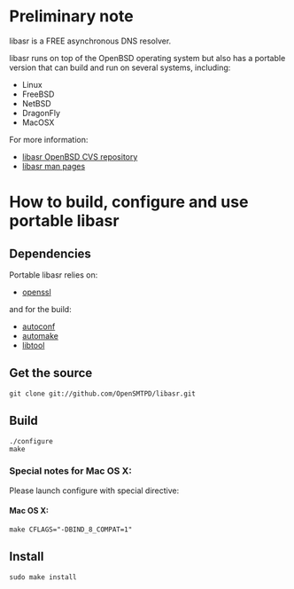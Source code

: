 Preliminary note
================

libasr is a FREE asynchronous DNS resolver.

libasr runs on top of the OpenBSD operating system but also has a portable
version that can build and run on several systems, including:

* Linux
* FreeBSD
* NetBSD
* DragonFly
* MacOSX

For more information:
* [libasr OpenBSD CVS repository](http://www.openbsd.org/cgi-bin/cvsweb/src/lib/libc/asr/)
* [libasr man pages](http://www.openbsd.org/cgi-bin/man.cgi?query=asr_run&sektion=0&manpath=OpenBSD+Current&format=html)


How to build, configure and use portable libasr
===============================================

Dependencies
------------

Portable libasr relies on:
* [openssl](http://www.openssl.org/)

and for the build:
* [autoconf](http://www.gnu.org/software/autoconf/)
* [automake](http://www.gnu.org/software/automake/)
* [libtool](http://www.gnu.org/software/libtool/)


Get the source
--------------

    git clone git://github.com/OpenSMTPD/libasr.git


Build
-----

    ./configure
    make


### Special notes for Mac OS X:

Please launch configure with special directive:

#### Mac OS X:

    make CFLAGS="-DBIND_8_COMPAT=1"


Install
-------

    sudo make install


